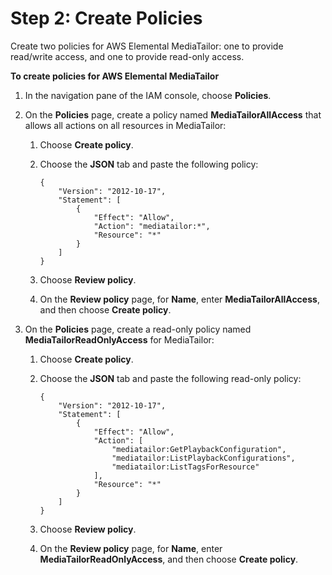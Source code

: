 # Step 2: Create Policies<a name="setting-up-non-admin-policies"></a>

Create two policies for AWS Elemental MediaTailor: one to provide read/write access, and one to provide read\-only access\. 

**To create policies for AWS Elemental MediaTailor**

1. In the navigation pane of the IAM console, choose **Policies**\.

1. On the **Policies** page, create a policy named **MediaTailorAllAccess** that allows all actions on all resources in MediaTailor:

   1. Choose **Create policy**\.

   1. Choose the **JSON** tab and paste the following policy:

      ```
      {
          "Version": "2012-10-17",
          "Statement": [
              {
                  "Effect": "Allow",
                  "Action": "mediatailor:*",
                  "Resource": "*"
              }
          ]
      }
      ```

   1. Choose **Review policy**\.

   1. On the **Review policy** page, for **Name**, enter **MediaTailorAllAccess**, and then choose **Create policy**\.

1. On the **Policies** page, create a read\-only policy named **MediaTailorReadOnlyAccess** for MediaTailor:

   1. Choose **Create policy**\.

   1. Choose the **JSON** tab and paste the following read\-only policy:

      ```
      {
          "Version": "2012-10-17",
          "Statement": [
              {
                  "Effect": "Allow",
                  "Action": [
                      "mediatailor:GetPlaybackConfiguration",
                      "mediatailor:ListPlaybackConfigurations",
                      "mediatailor:ListTagsForResource"
                  ],
                  "Resource": "*"
              }
          ]
      }
      ```

   1. Choose **Review policy**\.

   1. On the **Review policy** page, for **Name**, enter **MediaTailorReadOnlyAccess**, and then choose **Create policy**\.